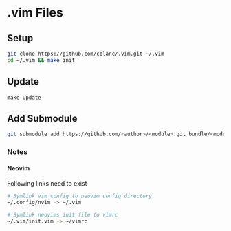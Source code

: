 # .vim Files

## Setup

```bash
git clone https://github.com/cblanc/.vim.git ~/.vim
cd ~/.vim && make init
```

## Update

```
make update
```

## Add Submodule

```bash
git submodule add https://github.com/<author>/<module>.git bundle/<module>
```

### Notes

#### Neovim

Following links need to exist

```bash
# Symlink vim config to neovim config directory 
~/.config/nvim -> ~/.vim

# Symlink neovims init file to vimrc
~/.vim/init.vim -> ~/vimrc
```

